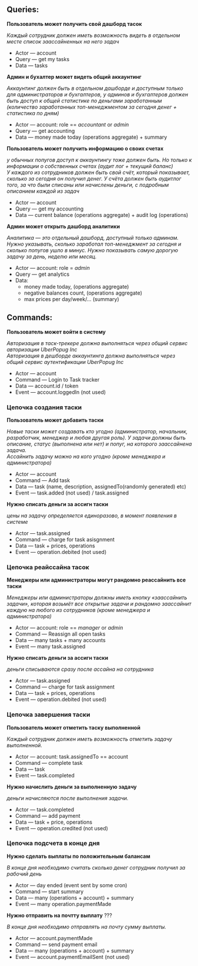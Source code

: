 ## Queries:

**Пользователь может получить свой дашборд тасок**

*Каждый сотрудник должен иметь возможность видеть в отдельном месте список заассайненных на него задач*

* Actor — account
* Query — get my tasks
* Data — tasks

**Админ и бухалтер может видеть общий аккаунтинг**

*Аккаунтинг должен быть в отдельном дашборде и доступным только для администраторов и бухгалтеров, у админов и бухгалтеров должен быть доступ к общей статистике по деньгами заработанным (количество заработанных топ-менеджментом за сегодня денег + статистика по дням)*

* Actor — account: role == *accountant* or *admin*
* Query — get accounting
* Data — money made today (operations aggregate) + summary

**Пользователь может получить информацию о своих счетах**

*у обычных попугов доступ к аккаунтингу тоже должен быть. Но только к информации о собственных счетах (аудит лог + текущий баланс)<br>
У каждого из сотрудников должен быть свой счёт, который показывает, сколько за сегодня он получил денег. У счёта должен быть аудитлог того, за что были списаны или начислены деньги, с подробным описанием каждой из задач*

* Actor — account
* Query — get my accounting
* Data — current balance (operations aggregate) + audit log (operations)

**Админ может открыть дашборд аналитики**

*Аналитика — это отдельный дашборд, доступный только админам.
Нужно указывать, сколько заработал топ-менеджмент за сегодня и сколько попугов ушло в минус.
Нужно показывать самую дорогую задачу за день, неделю или месяц.*

* Actor — account: role = *admin*
* Query — get analytics
* Data: 
  - money made today, (operations aggregate)
  - negative balances count, (operations aggregate)
  - max prices per day/week/... (summary)

## Commands:

**Пользователь может войти в систему**

*Авторизация в таск-трекере должна выполняться через общий сервис авторизации UberPopug Inc<br>
Авторизация в дешборде аккаунтинга должна выполняться через общий сервис аутентификации UberPopug Inc*

* Actor — account
* Command — Login to Task tracker
* Data — account.id / token
* Event — account.loggedIn (not used)

### Цепочка создания таски

**Пользователь может добавить таски** 

*Новые таски может создавать кто угодно (администратор, начальник, разработчик, менеджер и любая другая роль). У задачи должны быть описание, статус (выполнена или нет) и попуг, на которого заассайнена задача.<br>
Ассайнить задачу можно на кого угодно (кроме менеджера и администратора)*

* Actor — account
* Command — Add task
* Data — task (name, description, assignedTo(randomly generated) etc)
* Event — task.added (not used) / task.assigned


**Нужно списать деньги за ассигн таски**

*цены на задачу определяется единоразово, в момент появления в системе*

* Actor — task.assigned
* Command — charge for task asisgnment
* Data — task + prices, operations
* Event — operation.debited (not used)

### Цепочка реайссайна тасок

**Менеджеры или администраторы могут рандомно реассайнить все таски**

*Менеджеры или администраторы должны иметь кнопку «заассайнить задачи», которая возьмёт все открытые задачи и рандомно заассайнит каждую на любого из сотрудников (кроме менеджера и администратора)*

* Actor — account: role == *manager* or *admin*
* Command — Reassign all open tasks
* Data — many tasks + many accounts
* Event — many task.assigned

**Нужно списать деньги за ассигн таски**

*деньги списываются сразу после ассайна на сотрудника*

* Actor — task.assigned
* Command — charge for task assignment
* Data — task + prices, operations
* Event — operation.debited (not used)

### Цепочка завершения таски

**Пользователь может отметить таску выполненной**

*Каждый сотрудник должен иметь возможность отметить задачу выполненной.*

* Actor — account: task.assignedTo == account
* Command — complete task
* Data — task
* Event — task.completed

**Нужно начислить деньги за выполненную задачу**

*деньги начисляются после выполнения задачи.*

* Actor — task.completed
* Command —  add payment
* Data — task + price, operations
* Event — operation.credited (not used)

### Цепочка подсчета в конце дня

**Нужно сделать выплаты по положительным балансам**

*В конце дня необходимо считать сколько денег сотрудник получил за рабочий день*

* Actor — day ended (event sent by some cron)
* Command — start summary
* Data — many (operations + account) + summary
* Event — many operation.paymentMade

**Нужно отправить на почтту выплату** ???

*В конце дня необходимо отправлять на почту сумму выплаты.*

* Actor — account.paymentMade
* Command — send payment email
* Data — many (operations + account) + summary
* Event — account.paymentEmailSent (not used)
